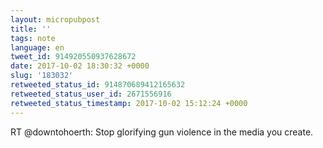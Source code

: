 ```yaml
---
layout: micropubpost
title: ''
tags: note
language: en
tweet_id: 914920550937628672
date: 2017-10-02 18:30:32 +0000
slug: '183032'
retweeted_status_id: 914870689412165632
retweeted_status_user_id: 2671556916
retweeted_status_timestamp: 2017-10-02 15:12:24 +0000
---
```

RT @downtohoerth: Stop glorifying gun violence in the media you create.
